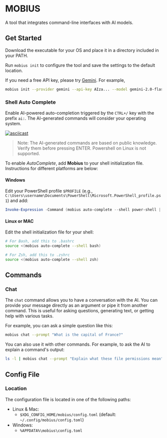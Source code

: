 # MOBIUS

A tool that integrates command-line interfaces with AI models.

## Get Started

Download the executable for your OS and place it in a directory included in your PATH.

Run `mobius init` to configure the tool and save the settings to the default location.

If you need a free API key, please try [Gemini](https://aistudio.google.com/apikey).
For example,
```bash
mobius init --provider gemini --api-key AIza... --model gemini-2.0-flash
```

### Shell Auto Complete

Enable AI-powered auto-completion triggered by the `CTRL+/` key with the prefix `ai:`. The AI-generated commands will consider your operating system.

[![asciicast](https://asciinema.org/a/MXys48AzqtkBTAfgd2jIK7eEj.svg)](https://asciinema.org/a/MXys48AzqtkBTAfgd2jIK7eEj)

> Note: The AI-generated commands are based on public knowledge. Verify them before pressing ENTER.
> Powershell on Linux is not supported.

To enable *AutoComplete*, add **Mobius** to your shell initialization file. Instructions for different platforms are below:

#### Windows

Edit your PowerShell profile `$PROFILE` (e.g.,
`C:\Users\username\Documents\PowerShell\Microsoft.PowerShell_profile.ps1`) and add:

```powershell
Invoke-Expression -Command (mobius auto-complete --shell power-shell | Out-String)
```

#### Linux or MAC

Edit the shell initialization file for your shell:

```bash
# For Bash, add this to .bashrc
source <(mobius auto-complete --shell bash)
```

```bash
# For Zsh, add this to .zshrc
source <(mobius auto-complete --shell zsh)
```

## Commands

### Chat

The `chat` command allows you to have a conversation with the AI. You can provide your message directly as an argument or pipe it from another command. This is useful for asking questions, generating text, or getting help with various tasks.

For example, you can ask a simple question like this:
```bash
mobius chat --prompt "What is the capital of France?"
```

You can also use it with other commands. For example, to ask the AI to explain a command's output:
```bash
ls -l | mobius chat --prompt "Explain what these file permissions mean"
```

## Config File

### Location

The configuration file is located in one of the following paths:

* Linux & Mac:
    * `$XDG_CONFIG_HOME/mobius/config.toml` (default: `~/.config/mobius/config.toml`)
* Windows:
  * `%APPDATA%\mobius\config.toml`
